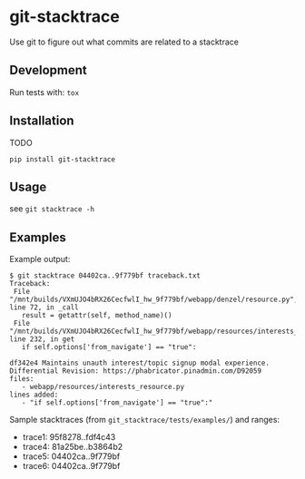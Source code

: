 git-stacktrace
==============

Use git to figure out what commits are related to a stacktrace


Development
------------

Run tests with: `tox`

Installation
-------------

TODO

`pip install git-stacktrace`

Usage
-----

see `git stacktrace -h`


Examples
----------

Example output:

    $ git stacktrace 04402ca..9f779bf traceback.txt
    Traceback:
     File "/mnt/builds/VXmUJO4bRX26CecfwlI_hw_9f779bf/webapp/denzel/resource.py", line 72, in _call
       result = getattr(self, method_name)()
     File "/mnt/builds/VXmUJO4bRX26CecfwlI_hw_9f779bf/webapp/resources/interests_resource.py", line 232, in get
       if self.options['from_navigate'] == "true":
    
    df342e4 Maintains unauth interest/topic signup modal experience.
    Differential Revision: https://phabricator.pinadmin.com/D92059
    files:
       - webapp/resources/interests_resource.py
    lines added:
       - "if self.options['from_navigate'] == "true":"

Sample stacktraces (from `git_stacktrace/tests/examples/`) and ranges:

* trace1: 95f8278..fdf4c43
* trace4: 81a25be..b3864b2
* trace5: 04402ca..9f779bf
* trace6: 04402ca..9f779bf
